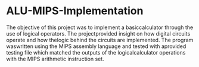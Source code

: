 # ALU-MIPS-Implementation
 The objective of this project was to implement a basiccalculator through the use of logical operators. The projectprovided insight on how digital circuits operate and how thelogic behind the circuits are implemented. The program waswritten using the MIPS assembly language and tested with aprovided testing file which matched the outputs of the logicalcalculator operations with the MIPS arithmetic instruction set.
